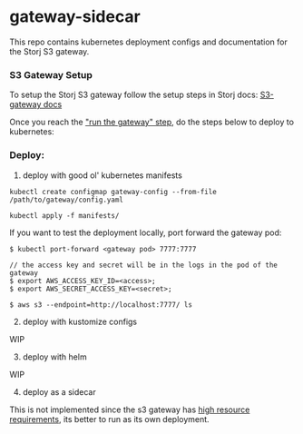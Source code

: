# gateway-sidecar

This repo contains kubernetes deployment configs and documentation for the Storj S3 gateway.

### S3 Gateway Setup

To setup the Storj S3 gateway follow the setup steps in Storj docs: [S3-gateway docs](https://documentation.tardigrade.io/api-reference/s3-gateway)

Once you reach the ["run the gateway" step](https://documentation.tardigrade.io/api-reference/s3-gateway#run-the-gateway), do the steps below to deploy to kubernetes: 

### Deploy:

1. deploy with good ol' kubernetes manifests

```
kubectl create configmap gateway-config --from-file /path/to/gateway/config.yaml

kubectl apply -f manifests/
```

If you want to test the deployment locally, port forward the gateway pod:

```
$ kubectl port-forward <gateway pod> 7777:7777

// the access key and secret will be in the logs in the pod of the gateway
$ export AWS_ACCESS_KEY_ID=<access>;
$ export AWS_SECRET_ACCESS_KEY=<secret>;

$ aws s3 --endpoint=http://localhost:7777/ ls
````

2. deploy with kustomize configs

WIP

3. deploy with helm

WIP

4. deploy as a sidecar

This is not implemented since the s3 gateway has [high resource requirements](https://documentation.tardigrade.io/api-reference/s3-gateway#minimum-requirements), its better to run as its own deployment.
